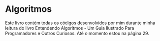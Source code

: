 # Algoritmos
<p>Este livro contém todas os códigos desenvolvidos por mim durante minha leitura do livro Entendendo Algoritmos - Um Guia Ilustrado Para Programadores e Outros Curiosos.
Até o momento estou na página 29.</p>
